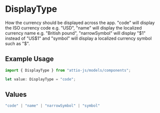 # DisplayType

How the currency should be displayed across the app. "code" will display the ISO currency code e.g. "USD", "name" will display the localized currency name e.g. "British pound", "narrowSymbol" will display "$1" instead of "US$1" and "symbol" will display a localized currency symbol such as "$".

## Example Usage

```typescript
import { DisplayType } from "attio-js/models/components";

let value: DisplayType = "code";
```

## Values

```typescript
"code" | "name" | "narrowSymbol" | "symbol"
```
